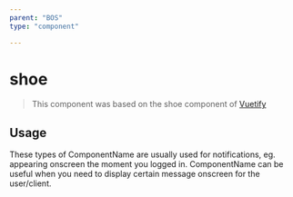 ```yaml
---
parent: "BOS"
type: "component"

---
```


# shoe

>This component was based on the shoe component of [Vuetify](https://vuetifyjs.com/en/components/shoe/ "Vuetify's shoe component")

## Usage

These types of ComponentName are usually used for notifications, eg. appearing onscreen the moment you logged in. ComponentName can be useful when you need to display certain message onscreen for the user/client.

<!-- Component template need to be here -->
<shoe/>





